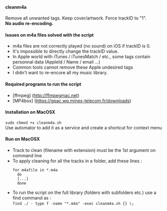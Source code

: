 #### cleanm4a
Remove all unwanted tags. Keep cover/artwork. Force trackID to "1".<br>
**No audio re-encoding.**

#### Issues on m4a files solved with the script
- m4a files are not correctly played (no sound) on iOS if trackID is 0. 
- It's impossible to directly change the trackID value.
- In Apple world with iTunes / iTunesMatch / etc., some tags contain personnal data (AppleId / Name / email ...)
- Common tools cannot remove these Apple undesired tags
- I didn't want to re-encore all my music library.

#### Required programs to run the script
- [ffmpeg] (http://ffmpegmac.net)
- [MP4box] (https://gpac.wp.mines-telecom.fr/downloads)

#### Installation on MacOSX
` sudo chmod +x cleanm4a.sh `<br>
Use automator to add it as a service and create a shortcut for context menu

#### Run on MacOSX
- Track to clean (filename with extension) must be the 1st argument on command line
- To apply cleaning for all the tracks in a folder, add these lines :<br>
  ```
  for m4afile in *.m4a
    do 
    [...]
    done
  ```
- To run the script on the full library (folders with subfolders etc.) use a find command as :<br>
` find ./ - type f -name "*.m4a" -exec cleanm4a.sh {} \; ` 



